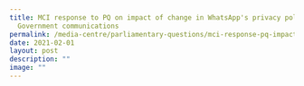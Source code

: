 ```yaml
---
title: MCI response to PQ on impact of change in WhatsApp's privacy policy on
  Government communications
permalink: /media-centre/parliamentary-questions/mci-response-pq-impact-whatsapp-privacy-policy-govt-comms/
date: 2021-02-01
layout: post
description: ""
image: ""
---
```

